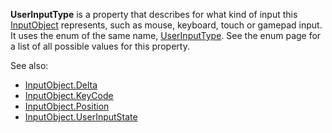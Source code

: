 **UserInputType** is a property that describes for what kind of input this
[InputObject](https://create.roblox.com/docs/reference/engine/classes/InputObject) represents, such as mouse, keyboard, touch or gamepad input.
It uses the enum of the same name, [UserInputType](https://developer.roblox.com/en-us/api-reference/enum/UserInputType). See the enum page
for a list of all possible values for this property.

See also:

- [InputObject.Delta](https://create.roblox.com/docs/reference/engine/classes/InputObject#Delta)
- [InputObject.KeyCode](https://create.roblox.com/docs/reference/engine/classes/InputObject#KeyCode)
- [InputObject.Position](https://create.roblox.com/docs/reference/engine/classes/InputObject#Position)
- [InputObject.UserInputState](https://create.roblox.com/docs/reference/engine/classes/InputObject#UserInputState)